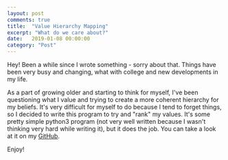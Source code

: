 ```yaml
---
layout: post
comments: true
title:  "Value Hierarchy Mapping"
excerpt: "What do we care about?"
date:   2019-01-08 00:00:00
category: "Post"
---
```


Hey! Been a while since I wrote something - sorry about that. Things have been very busy and changing, what with college and new developments in my life.

As a part of growing older and starting to think for myself, I've been questioning what I value and trying to create a more coherent hierarchy for my beliefs. It's very difficult for myself to do because I tend to forget things, so I decided to write this program to try and "rank" my values. It's some pretty simple python3 program (not very well written because I wasn't thinking very hard while writing it), but it does the job. You can take a look at it on my [GitHub](https://github.com/steampunc/toy-box/tree/master/value-plotter).


Enjoy!
